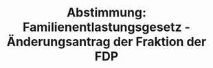 ---
abstimmung:
  abstimmung: 3
  bundestagssitzung: 11
  legislaturperiode: 19
categories:
- Todo
data:
- title: Abstimmungsergebnis 20180201_3-data.pdf
  url: /res/2021-btw/abstimmungsergebnisse/20180201_3-data.pdf
- title: Abstimmungsergebnis 20180201_3_xls-data.xls
  url: /res/2021-btw/abstimmungsergebnisse/20180201_3_xls-data.xls
- title: Abstimmungsergebnis 20180201_3_xls-datacsv
  url: /res/2021-btw/abstimmungsergebnisse/csv/20180201_3_xls-datacsv
ergebnis:
  afd:
    enthaltung: 0
    gesamt: 92
    ja: 0
    nein: 84
    nichtabgegeben: 8
    ungueltig: 0
  bü90/gr:
    enthaltung: 0
    gesamt: 67
    ja: 64
    nein: 0
    nichtabgegeben: 3
    ungueltig: 0
  cdu/csu:
    enthaltung: 0
    gesamt: 246
    ja: 1
    nein: 242
    nichtabgegeben: 3
    ungueltig: 0
  die linke.:
    enthaltung: 0
    gesamt: 69
    ja: 58
    nein: 0
    nichtabgegeben: 11
    ungueltig: 0
  fdp:
    enthaltung: 0
    gesamt: 80
    ja: 0
    nein: 77
    nichtabgegeben: 3
    ungueltig: 0
  file: 20180201_3_xls-data.xls
  fraktionslos:
    enthaltung: 0
    gesamt: 2
    ja: 0
    nein: 2
    nichtabgegeben: 0
    ungueltig: 0
  spd:
    enthaltung: 0
    gesamt: 153
    ja: 0
    nein: 149
    nichtabgegeben: 4
    ungueltig: 0
layout: abstimmung
links:
- title: Link zu bundestag.de
  url: https://www.bundestag.de/parlament/plenum/abstimmung/abstimmung?id=552
preview: 'Deutscher Bundestag


  11. Sitzung des Deutschen Bundestages

  am Donnerstag, 1. Februar 2018


  Endgültiges Ergebnis der Namentlichen Abstimmung Nr. 3


  Gesetzentwurf der Abgeordneten Ulla Jelpke, Dr. André Hahn, Gökay Akbulut, weiterer

  Abgeordneter und der Fraktion DIE LINKE.

  Entwurf eines Gesetzes zur Änderung des Aufenthaltsgesetzes - Familiennachzug zu

  subsidiär Schutzberechtigten

  Drs. 19/241, 19/586 und 19/595'
tags:
- Todo
title: 'Abstimmung: Familienentlastungsgesetz - Änderungsantrag der Fraktion der FDP'
---